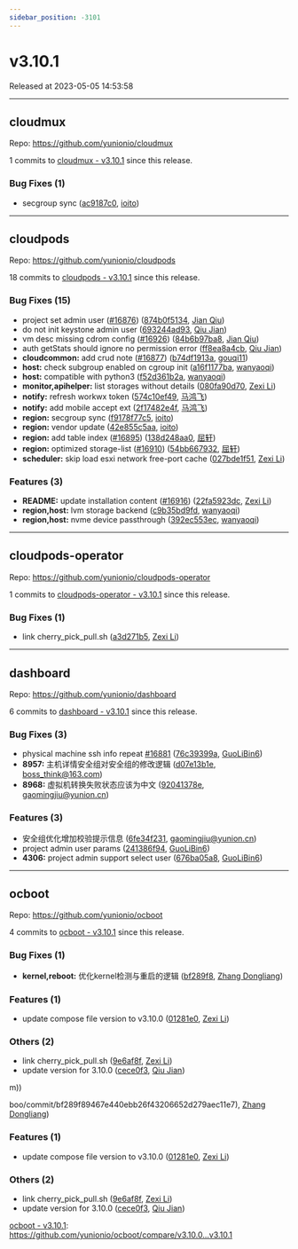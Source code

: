 ```yaml
---
sidebar_position: -3101
---
```


# v3.10.1

Released at 2023-05-05 14:53:58

-----

## cloudmux

Repo: https://github.com/yunionio/cloudmux

1 commits to [cloudmux - v3.10.1](https://github.com/yunionio/cloudmux/compare/v3.10.0...v3.10.1) since this release.

### Bug Fixes (1)
- secgroup sync ([ac9187c0](https://github.com/yunionio/cloudmux/commit/ac9187c0d62c971ca5ae4246cf315300baab44b0), [ioito](mailto:qu_xuan@icloud.com))

-----

## cloudpods

Repo: https://github.com/yunionio/cloudpods

18 commits to [cloudpods - v3.10.1](https://github.com/yunionio/cloudpods/compare/v3.10.0...v3.10.1) since this release.

### Bug Fixes (15)
- project set admin user ([#16876](https://github.com/yunionio/cloudpods/issues/16876)) ([874b0f5134](https://github.com/yunionio/cloudpods/commit/874b0f5134943ecf4415f13c16bcc810cd5fb84d), [Jian Qiu](mailto:swordqiu@gmail.com))
- do not init keystone admin user ([693244ad93](https://github.com/yunionio/cloudpods/commit/693244ad939deac1008b1ff7fda916c9a6eb5adb), [Qiu Jian](mailto:qiujian@yunionyun.com))
- vm desc missing cdrom config ([#16926](https://github.com/yunionio/cloudpods/issues/16926)) ([84b6b97ba8](https://github.com/yunionio/cloudpods/commit/84b6b97ba81e53cefa0dc77e6a7947d03f5b4f4f), [Jian Qiu](mailto:swordqiu@gmail.com))
- auth getStats should ignore no permission error ([ff8ea8a4cb](https://github.com/yunionio/cloudpods/commit/ff8ea8a4cb988897f18f404b415c2dd4618432e7), [Qiu Jian](mailto:qiujian@yunionyun.com))
- **cloudcommon:** add crud note ([#16877](https://github.com/yunionio/cloudpods/issues/16877)) ([b74df1913a](https://github.com/yunionio/cloudpods/commit/b74df1913ae22db26443c923a5d6908e7fca892e), [gouqi11](mailto:66834753+gouqi11@users.noreply.github.com))
- **host:** check subgroup enabled on cgroup init ([a16f1177ba](https://github.com/yunionio/cloudpods/commit/a16f1177ba48b411337b4dcdf992675490e33428), [wanyaoqi](mailto:d3lx.yq@gmail.com))
- **host:** compatible with python3 ([f52d361b2a](https://github.com/yunionio/cloudpods/commit/f52d361b2a48b850c916227118692bc5c4feb139), [wanyaoqi](mailto:d3lx.yq@gmail.com))
- **monitor,apihelper:** list storages without details ([080fa90d70](https://github.com/yunionio/cloudpods/commit/080fa90d7079b23e354f80a4b0e248eb8cb341a5), [Zexi Li](mailto:zexi.li@icloud.com))
- **notify:** refresh workwx token ([574c10ef49](https://github.com/yunionio/cloudpods/commit/574c10ef497eb977881f340924820ee8b0cd7a6f), [马鸿飞](mailto:mahongfei@yunion.cn))
- **notify:** add mobile accept ext ([2f17482e4f](https://github.com/yunionio/cloudpods/commit/2f17482e4f0ce168745d80616e6996df3a3385f1), [马鸿飞](mailto:mahongfei@yunion.cn))
- **region:** secgroup sync ([f9178f77c5](https://github.com/yunionio/cloudpods/commit/f9178f77c5d1471f19bd07b07b7afc5b06e54aca), [ioito](mailto:qu_xuan@icloud.com))
- **region:** vendor update ([42e855c5aa](https://github.com/yunionio/cloudpods/commit/42e855c5aa7b4e58c2bc33e0cf25cf0b4c260c9d), [ioito](mailto:qu_xuan@icloud.com))
- **region:** add table index ([#16895](https://github.com/yunionio/cloudpods/issues/16895)) ([138d248aa0](https://github.com/yunionio/cloudpods/commit/138d248aa00e56155cb43d2990521b262fb90c7d), [屈轩](mailto:qu_xuan@icloud.com))
- **region:** optimized storage-list ([#16910](https://github.com/yunionio/cloudpods/issues/16910)) ([54bb667932](https://github.com/yunionio/cloudpods/commit/54bb667932bc5d7f54df68ef462df78cd0777c7e), [屈轩](mailto:qu_xuan@icloud.com))
- **scheduler:** skip load esxi network free-port cache ([027bde1f51](https://github.com/yunionio/cloudpods/commit/027bde1f5169e0173c3916522cb32a6bd0ba2ea4), [Zexi Li](mailto:zexi.li@icloud.com))

### Features (3)
- **README:** update installation content ([#16916](https://github.com/yunionio/cloudpods/issues/16916)) ([22fa5923dc](https://github.com/yunionio/cloudpods/commit/22fa5923dc19149f06955f7fc270bd15dbc2adca), [Zexi Li](mailto:zexi.li@icloud.com))
- **region,host:** lvm storage backend ([c9b35bd9fd](https://github.com/yunionio/cloudpods/commit/c9b35bd9fd0d94ddc02f0d7e4b5b86e1867f0ff5), [wanyaoqi](mailto:d3lx.yq@gmail.com))
- **region,host:** nvme device passthrough ([392ec553ec](https://github.com/yunionio/cloudpods/commit/392ec553ec471437d19eb244b2ac45c9e6a4a877), [wanyaoqi](mailto:d3lx.yq@gmail.com))

-----

## cloudpods-operator

Repo: https://github.com/yunionio/cloudpods-operator

1 commits to [cloudpods-operator - v3.10.1](https://github.com/yunionio/cloudpods-operator/compare/v3.10.0...v3.10.1) since this release.

### Bug Fixes (1)
- link cherry_pick_pull.sh ([a3d271b5](https://github.com/yunionio/cloudpods-operator/commit/a3d271b5fe13388d34629480670a4bf7c3f330a4), [Zexi Li](mailto:zexi.li@icloud.com))

-----

## dashboard

Repo: https://github.com/yunionio/dashboard

6 commits to [dashboard - v3.10.1](https://github.com/yunionio/dashboard/compare/v3.10.0...v3.10.1) since this release.

### Bug Fixes (3)
- physical machine ssh info repeat [#16881](https://github.com/yunionio/dashboard/issues/16881) ([76c39399a](https://github.com/yunionio/dashboard/commit/76c39399a218cb7cc694d28252a222932670034e), [GuoLiBin6](mailto:glbin533@163.com))
- **8957:** 主机详情安全组对安全组的修改逻辑 ([d07e13b1e](https://github.com/yunionio/dashboard/commit/d07e13b1edf2243381467945762e82cfbd83b2ea), [boss_think@163.com](mailto:boss_think@163.com))
- **8968:** 虚拟机转换失败状态应该为中文 ([92041378e](https://github.com/yunionio/dashboard/commit/92041378eb1f593bc1fb49f725b633fdd6a6cbe1), [gaomingjiu@yunion.cn](mailto:gaomingjiu@yunion.cn))

### Features (3)
- 安全组优化增加校验提示信息 ([6fe34f231](https://github.com/yunionio/dashboard/commit/6fe34f23180bafc6e5585fbdb279bd697a4c27b6), [gaomingjiu@yunion.cn](mailto:gaomingjiu@yunion.cn))
- project admin user params ([241386f94](https://github.com/yunionio/dashboard/commit/241386f94259c7197f4ad9c96fa04b1c082da76b), [GuoLiBin6](mailto:glbin533@163.com))
- **4306:** project admin support select user ([676ba05a8](https://github.com/yunionio/dashboard/commit/676ba05a86fc7f5762e817da1b58091bf91a3f82), [GuoLiBin6](mailto:glbin533@163.com))

-----

## ocboot

Repo: https://github.com/yunionio/ocboot

4 commits to [ocboot - v3.10.1](https://github.com/yunionio/ocboot/compare/v3.10.0...v3.10.1) since this release.

### Bug Fixes (1)
- **kernel,reboot:** 优化kernel检测与重启的逻辑 ([bf289f8](https://github.com/yunionio/ocboo/commit/bf289f89467e440ebb26f43206652d279aec11e7), [Zhang Dongliang](mailto:zhangdongliang@yunion.cn))

### Features (1)
- update compose file version to v3.10.0 ([01281e0](https://github.com/yunionio/ocboo/commit/01281e014ec6b2f40f8f3fc1a7682aa7b0861f5d), [Zexi Li](mailto:zexi.li@icloud.com))

### Others (2)
- link cherry_pick_pull.sh ([9e6af8f](https://github.com/yunionio/ocboo/commit/9e6af8fd6d8344751cfa2b124e06eb5ba6da0a35), [Zexi Li](mailto:zexi.li@icloud.com))
- update version for 3.10.0 ([cece0f3](https://github.com/yunionio/ocboo/commit/cece0f359d8cbd49340323b3f4a1985f85330208), [Qiu Jian](mailto:qiujian@yunionyun.com))

m))

boo/commit/bf289f89467e440ebb26f43206652d279aec11e7), [Zhang Dongliang](mailto:zhangdongliang@yunion.cn))

### Features (1)
- update compose file version to v3.10.0 ([01281e0](https://github.com/yunionio/ocboo/commit/01281e014ec6b2f40f8f3fc1a7682aa7b0861f5d), [Zexi Li](mailto:zexi.li@icloud.com))

### Others (2)
- link cherry_pick_pull.sh ([9e6af8f](https://github.com/yunionio/ocboo/commit/9e6af8fd6d8344751cfa2b124e06eb5ba6da0a35), [Zexi Li](mailto:zexi.li@icloud.com))
- update version for 3.10.0 ([cece0f3](https://github.com/yunionio/ocboo/commit/cece0f359d8cbd49340323b3f4a1985f85330208), [Qiu Jian](mailto:qiujian@yunionyun.com))

[ocboot - v3.10.1]( https://github.com/yunionio/ocboot/compare/v3.10.0...v3.10.1): https://github.com/yunionio/ocboot/compare/v3.10.0...v3.10.1

